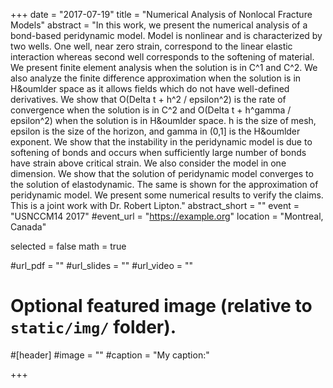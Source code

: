 +++
date = "2017-07-19"
title = "Numerical Analysis of Nonlocal Fracture Models"
abstract = "In this work, we present the numerical analysis of a bond-based peridynamic model. Model is nonlinear and is characterized by two wells. One well, near zero strain, correspond to the linear elastic interaction whereas second well corresponds to the softening of material. We present finite element analysis when the solution is in C^1 and C^2. We also analyze the finite difference approximation when the solution is in H&oumlder space as it allows fields which do not have well-defined derivatives. We show that O(Delta t + h^2 / epsilon^2) is the rate of convergence when the solution is in C^2 and O(Delta t + h^gamma / epsilon^2) when the solution is in H&oumlder space. h is the size of mesh, epsilon is the size of the horizon, and gamma in (0,1] is the H&oumlder exponent. We show that the instability in the peridynamic model is due to softening of bonds and occurs when sufficiently large number of bonds have strain above critical strain. We also consider the model in one dimension. We show that the solution of peridynamic model converges to the solution of elastodynamic. The same is shown for the approximation of peridynamic model. We present some numerical results to verify the claims. This is a joint work with Dr. Robert Lipton."
abstract_short = ""
event = "USNCCM14 2017"
#event_url = "https://example.org"
location = "Montreal, Canada"

selected = false
math = true

#url_pdf = ""
#url_slides = ""
#url_video = ""

# Optional featured image (relative to `static/img/` folder).
#[header]
#image = ""
#caption = "My caption:"

+++
